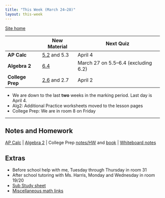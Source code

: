 ```yaml
---
title: "This Week (March 24–28)"
layout: this-week
---
```


[Site home](./)

|                  | New Material                                                                                   | Next Quiz                           |
| ---------------- | ---------------------------------------------------------------------------------------------- | ----------------------------------- |
| **AP Calc**      | [5.2](./calc-for-ap-larson/5.2-growth-and-decay.md) and 5.3                                    | April 4                             |
| **Algebra 2**    | [6.4](./envision-algebra-2/6-4-logarithmic-functions.md)                                       | March 27 on 5.5–6.4 (excluding 6.2) |
| **College Prep** | [2.6](./openstax-elementary-algebra-2e/2-6-solve-a-formula-for-a-specific-variable.md) and 2.7 | April 2                             |

- We are down to the last **two** weeks in the marking period. Last day is April 4.
- Alg2: Additional Practice worksheets moved to the lesson pages
- College Prep: We are in room 8 on Friday

---

## Notes and Homework

[AP Calc](./calc-for-ap-larson/) \| [Algebra 2](./envision-algebra-2/) \| College Prep [notes/HW](./openstax-elementary-algebra-2e/) and [book](https://openstax.org/books/elementary-algebra-2e/pages/2-introduction) \| [Whiteboard notes](https://1drv.ms/o/c/c4097c61e06a2b97/EpojsyS4IFdOp0qZoDZdHikBZAinLWQ3ncbWjBZVKo0vtQ?e=5egVmL)

## Extras

- Before school help with me, Tuesday through Thursday in room 31
- After school tutoring with Ms. Harris, Monday and Wednesday in room 19/20
- [Sub Study sheet](https://docs.google.com/spreadsheets/d/1cOCYZAF-hvZ42TtM_6EWiE3OjpTO7w4Vou7y87UMICU/edit?pli=1&gid=0#gid=0)
- [Miscellaneous math links](./misc/math-links.md)
